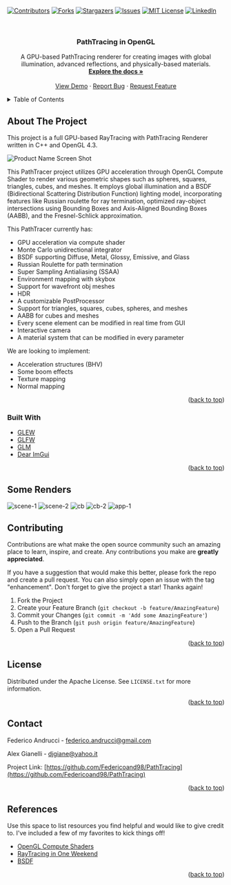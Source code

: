 <!-- Improved compatibility of back to top link: See: https://github.com/Federicoand98/PathTracing/pull/73 -->
<a name="readme-top"></a>
<!--
*** Thanks for checking out the PathTracing. If you have a suggestion
*** that would make this better, please fork the repo and create a pull request
*** or simply open an issue with the tag "enhancement".
*** Don't forget to give the project a star!
*** Thanks again! Now go create something AMAZING! :D
-->



<!-- PROJECT SHIELDS -->
<!--
*** I'm using markdown "reference style" links for readability.
*** Reference links are enclosed in brackets [ ] instead of parentheses ( ).
*** See the bottom of this document for the declaration of the reference variables
*** for contributors-url, forks-url, etc. This is an optional, concise syntax you may use.
*** https://www.markdownguide.org/basic-syntax/#reference-style-links
-->
[![Contributors][contributors-shield]][contributors-url]
[![Forks][forks-shield]][forks-url]
[![Stargazers][stars-shield]][stars-url]
[![Issues][issues-shield]][issues-url]
[![MIT License][license-shield]][license-url]
[![LinkedIn][linkedin-shield]][linkedin-url]



<!-- PROJECT LOGO -->
<br />
<div align="center">
  <h3 align="center">PathTracing in OpenGL</h3>

  <p align="center">
    A GPU-based PathTracing renderer for creating images with global illumination, advanced reflections, and physically-based materials.
    <br />
    <a href="https://github.com/Federicoand98/PathTracing"><strong>Explore the docs »</strong></a>
    <br />
    <br />
    <a href="https://github.com/Federicoand98/PathTracing">View Demo</a>
    ·
    <a href="https://github.com/Federicoand98/PathTracing/issues">Report Bug</a>
    ·
    <a href="https://github.com/Federicoand98/PathTracing/issues">Request Feature</a>
  </p>
</div>



<!-- TABLE OF CONTENTS -->
<details>
  <summary>Table of Contents</summary>
  <ol>
    <li>
      <a href="#about-the-project">About The Project</a>
      <ul>
        <li><a href="#built-with">Built With</a></li>
      </ul>
    </li>
    <li>
      <a href="#getting-started">Getting Started</a>
      <ul>
        <li><a href="#prerequisites">Prerequisites</a></li>
        <li><a href="#installation">Installation</a></li>
      </ul>
    </li>
    <li><a href="#usage">Usage</a></li>
    <li><a href="#roadmap">Roadmap</a></li>
    <li><a href="#contributing">Contributing</a></li>
    <li><a href="#license">License</a></li>
    <li><a href="#contact">Contact</a></li>
    <li><a href="#acknowledgments">Acknowledgments</a></li>
  </ol>
</details>



<!-- ABOUT THE PROJECT -->
## About The Project

This project is a full GPU-based RayTracing with PathTracing Renderer written in C++ and OpenGL 4.3.

![Product Name Screen Shot][product-screenshot]

This PathTracer project utilizes GPU acceleration through OpenGL Compute Shader to render various geometric shapes such as spheres, squares, triangles, cubes, and meshes.
It employs global illumination and a BSDF (Bidirectional Scattering Distribution Function) lighting model, incorporating features like Russian roulette for ray termination, 
optimized ray-object intersections using Bounding Boxes and Axis-Aligned Bounding Boxes (AABB), and the Fresnel-Schlick approximation.

This PathTracer currently has:
- GPU acceleration via compute shader
- Monte Carlo unidirectional integrator
- BSDF supporting Diffuse, Metal, Glossy, Emissive, and Glass
- Russian Roulette for path termination
- Super Sampling Antialiasing (SSAA)
- Environment mapping with skybox
- Support for wavefront obj meshes
- HDR
- A customizable PostProcessor
- Support for triangles, squares, cubes, spheres, and meshes
- AABB for cubes and meshes
- Every scene element can be modified in real time from GUI
- Interactive camera
- A material system that can be modified in every parameter

We are looking to implement:
- Acceleration structures (BHV)
- Some boom effects
- Texture mapping
- Normal mapping

<p align="right">(<a href="#readme-top">back to top</a>)</p>



### Built With

* [GLEW][glew-url]
* [GLFW][glfw-url]
* [GLM][glm-url]
* [Dear ImGui][imgui-url]

<p align="right">(<a href="#readme-top">back to top</a>)</p>

## Some Renders
![scene-1][scene-1]
![scene-2][scene-2]
![cb][cb]
![cb-2][cb-2]
![app-1][app-1]


<!-- CONTRIBUTING -->
## Contributing

Contributions are what make the open source community such an amazing place to learn, inspire, and create. Any contributions you make are **greatly appreciated**.

If you have a suggestion that would make this better, please fork the repo and create a pull request. You can also simply open an issue with the tag "enhancement".
Don't forget to give the project a star! Thanks again!

1. Fork the Project
2. Create your Feature Branch (`git checkout -b feature/AmazingFeature`)
3. Commit your Changes (`git commit -m 'Add some AmazingFeature'`)
4. Push to the Branch (`git push origin feature/AmazingFeature`)
5. Open a Pull Request

<p align="right">(<a href="#readme-top">back to top</a>)</p>


<!-- LICENSE -->
## License

Distributed under the Apache License. See `LICENSE.txt` for more information.

<p align="right">(<a href="#readme-top">back to top</a>)</p>

<!-- CONTACT -->
## Contact

Federico Andrucci - federico.andrucci@gmail.com

Alex Gianelli - djgiane@yahoo.it

Project Link: [https://github.com/Federicoand98/PathTracing](https://github.com/Federicoand98/PathTracing)

<p align="right">(<a href="#readme-top">back to top</a>)</p>

<!-- ACKNOWLEDGMENTS -->
## References

Use this space to list resources you find helpful and would like to give credit to. I've included a few of my favorites to kick things off!

* [OpenGL Compute Shaders](https://learnopengl.com/Guest-Articles/2022/Compute-Shaders/Introduction)
* [RayTracing in One Weekend](https://raytracing.github.io/books/RayTracingInOneWeekend.html)
* [BSDF](https://blog.demofox.org/2020/06/14/casual-shadertoy-path-tracing-3-fresnel-rough-refraction-absorption-orbit-camera/)

<p align="right">(<a href="#readme-top">back to top</a>)</p>



<!-- MARKDOWN LINKS & IMAGES -->
<!-- https://www.markdownguide.org/basic-syntax/#reference-style-links -->
[contributors-shield]: https://img.shields.io/github/contributors/Federicoand98/PathTracing.svg?style=for-the-badge
[contributors-url]: https://github.com/Federicoand98/PathTracing/graphs/contributors
[forks-shield]: https://img.shields.io/github/forks/Federicoand98/PathTracing.svg?style=for-the-badge
[forks-url]: https://github.com/Federicoand98/PathTracing/network/members
[stars-shield]: https://img.shields.io/github/stars/Federicoand98/PathTracing.svg?style=for-the-badge
[stars-url]: https://github.com/Federicoand98/PathTracing/stargazers
[issues-shield]: https://img.shields.io/github/issues/Federicoand98/PathTracing.svg?style=for-the-badge
[issues-url]: https://github.com/Federicoand98/PathTracing/issues
[license-shield]: https://img.shields.io/github/license/Federicoand98/PathTracing.svg?style=for-the-badge
[license-url]: https://github.com/Federicoand98/PathTracing/blob/master/LICENSE.txt
[linkedin-shield]: https://img.shields.io/badge/-LinkedIn-black.svg?style=for-the-badge&logo=linkedin&colorB=555
[linkedin-url]: https://linkedin.com/in/Federicoand98
[imgui-url]: https://github.com/ocornut/imgui
[glew-url]: https://glew.sourceforge.net/
[glfw-url]: https://www.glfw.org/
[glm-url]: https://github.com/g-truc/glm
[product-screenshot]: README/app-2.png
[app-1]: README/app-1.png
[cb]: README/cb.png
[cb-2]: README/cb-2.png
[scene-1]: README/scene-1.png
[scene-2]: README/scene-2.png

